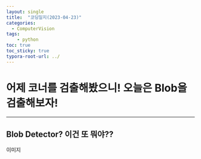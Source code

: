 ```yaml
---
layout: single
title:  "코딩일지(2023-04-23)"
categories: 
  - ComputerVision
tags:
    - python
toc: true
toc_sticky: true
typora-root-url: ../
---
```




# 어제 코너를 검출해봤으니! 오늘은 Blob을 검출해보자!

<hr>




## Blob Detector? 이건 또 뭐야??

이미지
